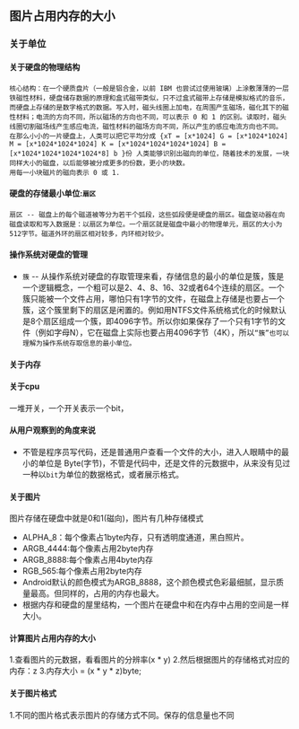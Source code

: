 ## 图片占用内存的大小
### 关于单位
#### 关于硬盘的物理结构

```
核心结构：在一个硬质盘片（一般是铝合金，以前 IBM 也尝试过使用玻璃）上涂敷薄薄的一层铁磁性材料，硬盘储存数据的原理和盒式磁带类似，只不过盒式磁带上存储是模拟格式的音乐，而硬盘上存储的是数字格式的数据。写入时，磁头线圈上加电，在周围产生磁场，磁化其下的磁性材料；电流的方向不同，所以磁场的方向也不同，可以表示 0 和 1 的区别。读取时，磁头线圈切割磁场线产生感应电流，磁性材料的磁场方向不同，所以产生的感应电流方向也不同。
在那么小小的一片硬盘上，人类可以把它平均分成 {xT = [x*1024] G = [x*1024*1024] M = [x*1024*1024*1024] K = [x*1024*1024*1024*1024] B = [x*1024*1024*1024*1024*8] b }份 人类能够识别出磁向的单位，随着技术的发展，一块同样大小的磁盘，以后能够被分成更多的份数，更小的块数。
用每一小块磁片的磁向表示 0 或 1.
```
#### 硬盘的存储最小单位:`扇区`

```
扇区 -- 磁盘上的每个磁道被等分为若干个弧段，这些弧段便是硬盘的扇区。磁盘驱动器在向磁盘读取和写入数据是：以扇区为单位。一个扇区就是磁盘中最小的物理单元，扇区的大小为512字节。磁道外环的扇区相对较多，内环相对较少。
```

#### 操作系统对硬盘的管理
- `簇` -- 从操作系统对硬盘的存取管理来看，存储信息的最小的单位是簇，簇是一个逻辑概念，一个粗可以是2、4、8、16、32或者64个连续的扇区。一个簇只能被一个文件占用，哪怕只有1字节的文件，在磁盘上存储是也要占一个簇，这个簇里剩下的扇区是闲置的。例如用NTFS文件系统格式化的时候默认是8个扇区组成一个簇，即4096字节。所以你如果保存了一个只有1字节的文件（例如字母N），它在磁盘上实际也要占用4096字节（4K），所以`“簇”也可以理解为操作系统存取信息的最小单位。`

#### 关于内存

#### 关于cpu
一堆开关，一个开关表示一个bit，


#### 从用户观察到的角度来说
- 不管是程序员写代码，还是普通用户查看一个文件的大小，进入人眼睛中的最小的单位是 Byte(字节)，不管是代码中，还是文件的元数据中，从来没有见过 一种以`bit`为单位的数据格式，或者展示格式。

#### 关于图片
图片存储在硬盘中就是0和1(磁向)，图片有几种存储模式

- ALPHA_8：每个像素占1byte内存，只有透明度通道，黑白照片。
- ARGB_4444:每个像素占用2byte内存
- ARGB_8888:每个像素占用4byte内存
- RGB_565:每个像素占用2byte内存
- Android默认的颜色模式为ARGB_8888，这个颜色模式色彩最细腻，显示质量最高。但同样的，占用的内存也最大。
- 根据内存和硬盘的屋里结构，一个图片在硬盘中和在内存中占用的空间是一样大小。

#### 计算图片占用内存的大小
1.查看图片的元数据，看看图片的分辨率(x * y)
2.然后根据图片的存储格式对应的内存：z
3.内存大小 = (x * y * z)byte;

#### 关于图片格式
1.不同的图片格式表示图片的存储方式不同。保存的信息量也不同
	
